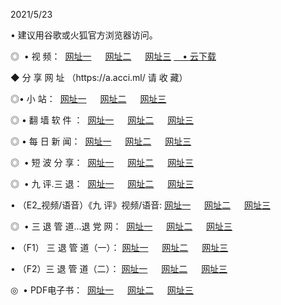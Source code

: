 <p>2021/5/23
<p>• 建议用谷歌或火狐官方浏览器访问。
<p>◎  • 视 频： 
<a href="http://gbd.shirokuriwaki.com/" target="_blank">网址一</a> 　 
<a href="http://gcn.shirokuriwaki.com/" target="_blank">网址二</a> 　 
<a href="http://gaf.shirokuriwaki.com/b.html" target="_blank">网址三</a>
<a href="https://yadi.sk/d/d0sUeAOpal3njw" target="_blank">　• 云下载 </a></p>
<p>◆ 分 享 网 址 <a href="http://gaf.shirokuriwaki.com/a.html"></a>（https://a.acci.ml/ 请 收 藏） </p>

<p>◎•  小 站：  
<a href="http://gbd.shirokuriwaki.com/f.html" target="_blank">网址一</a> 　 
<a href="http://gcn.shirokuriwaki.com/h.html" target="_blank">网址二</a> 　 
<a href="http://gaf.shirokuriwaki.com/k/" target="_blank">网址三</a></p><p>

<p>◎  • 翻 墙 软 件 ：  
<a href="http://gbd.shirokuriwaki.com/ff/" target="_blank">网址一</a> 　 
<a href="http://gcn.shirokuriwaki.com/s/read/a1_nd.html" target="_blank">网址二</a> 　 
<a href="http://gaf.shirokuriwaki.com/ff/index.html" target="_blank">网址三</a></p>
<p>◎  • 每 日 新 闻：  
<a href="http://gbd.shirokuriwaki.com/day/" target="_blank">网址一</a> 　 
<a href="http://gcn.shirokuriwaki.com/day/" target="_blank">网址二</a> 　 
<a href="http://gaf.shirokuriwaki.com/day/index.html" target="_blank">网址三</a></p>
<p>◎   • 短 波 分 享：  
<a href="http://gbd.shirokuriwaki.com/h/" target="_blank">网址一</a> 　 
<a href="http://gcn.shirokuriwaki.com/h/" target="_blank">网址二</a> 　 
<a href="http://gaf.shirokuriwaki.com/h/index.html" target="_blank">网址三</a></p>
<p>◎   • 九 评.三 退：  
<a href="http://gbd.shirokuriwaki.com/t/" target="_blank">网址一</a> 　 
<a href="http://gcn.shirokuriwaki.com/v2/index.html" target="_blank">网址二</a> 　 
<a href="http://gaf.shirokuriwaki.com/tt/index.html" target="_blank">网址三</a> 　</p>
<p>  • （E2_视频/语音）《九 评》视频/语音: 
<a href="http://gbd.shirokuriwaki.com/7738.html" target="_blank">网址一</a> 　 
<a href="http://gcn.shirokuriwaki.com/7614.html" target="_blank">网址二</a> 　 
<a href="http://gaf.shirokuriwaki.com/7633.html" target="_blank">网址三</a></p>
<p>◎   • 三 退 管 道...退 党 网：  
<a href="http://gbd.shirokuriwaki.com/go/td1.html" target="_blank">网址一</a> 　 
<a href="http://gcn.shirokuriwaki.com/go/td2.html" target="_blank">网址二</a> 　 
<a href="http://gaf.shirokuriwaki.com/go/td3.html" target="_blank">网址三</a></p>
<p>  • （F1） 三 退 管 道（一）： 
<a href="http://gbd.shirokuriwaki.com/dd/" target="_blank">网址一</a> 　 
<a href="http://gcn.shirokuriwaki.com/s/read/a1_tdx.html" target="_blank">网址二</a> 　 
<a href="http://gaf.shirokuriwaki.com/dd/" target="_blank">网址三</a></p>
<p>  • （F2）三 退 管 道（二）： 
<a href="http://gcn.shirokuriwaki.com/d/" target="_blank">网址一</a> 　 
<a href="http://gbd.shirokuriwaki.com/d/index.html" target="_blank">网址二</a> 　 
<a href="http://gaf.shirokuriwaki.com/d/" target="_blank">网址三</a></p>
<p>◎   • PDF电子书：  
<a href="http://gbd.shirokuriwaki.com/p/" target="_blank">网址一</a> 　 
<a href="http://gcn.shirokuriwaki.com/p/index.html" target="_blank">网址二</a> 　 
<a href="http://gaf.shirokuriwaki.com/p/" target="_blank">网址三</a></p>
